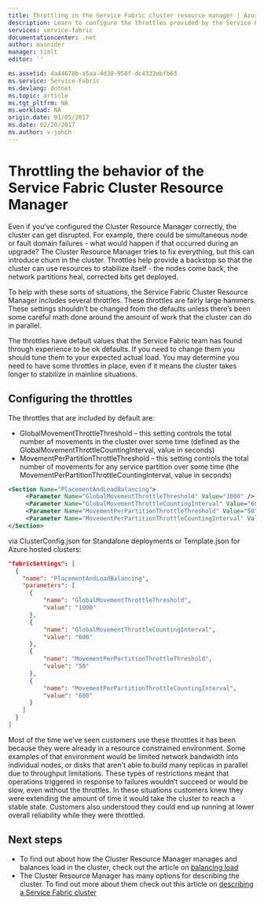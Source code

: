 ```yaml
---
title: Throttling in the Service Fabric cluster resource manager | Azure
description: Learn to configure the throttles provided by the Service Fabric Cluster Resource Manager.
services: service-fabric
documentationcenter: .net
author: masnider
manager: timlt
editor: ''

ms.assetid: 4a44678b-a5aa-4d30-958f-dc4332ebfb63
ms.service: Service-Fabric
ms.devlang: dotnet
ms.topic: article
ms.tgt_pltfrm: NA
ms.workload: NA
origin.date: 01/05/2017
ms.date: 02/20/2017
ms.author: v-johch
---
```


# Throttling the behavior of the Service Fabric Cluster Resource Manager
Even if you’ve configured the Cluster Resource Manager correctly, the cluster can get disrupted. For example, there could be simultaneous node or fault domain failures - what would happen if that occurred during an upgrade? The Cluster Resource Manager tries to fix everything, but this can introduce churn in the cluster. Throttles help provide a backstop so that the cluster can use resources to stabilize itself - the nodes come back, the network partitions heal, corrected bits get deployed.

To help with these sorts of situations, the Service Fabric Cluster Resource Manager includes several throttles. These throttles are fairly large hammers. These settings shouldn’t be changed from the defaults unless there’s been some careful math done around the amount of work that the cluster can do in parallel.

The throttles have default values that the Service Fabric team has found through experience to be ok defaults. If you need to change them you should tune them to your expected actual load. You may determine you need to have some throttles in place, even if it means the cluster takes longer to stabilize in mainline situations.

## Configuring the throttles
The throttles that are included by default are:

* GlobalMovementThrottleThreshold – this setting controls the total number of movements in the cluster over some time (defined as the GlobalMovementThrottleCountingInterval, value in seconds)
* MovementPerPartitionThrottleThreshold – this setting controls the total number of movements for any service partition over some time (the MovementPerPartitionThrottleCountingInterval, value in seconds)

``` xml
<Section Name="PlacementAndLoadBalancing">
     <Parameter Name="GlobalMovementThrottleThreshold" Value="1000" />
     <Parameter Name="GlobalMovementThrottleCountingInterval" Value="600" />
     <Parameter Name="MovementPerPartitionThrottleThreshold" Value="50" />
     <Parameter Name="MovementPerPartitionThrottleCountingInterval" Value="600" />
</Section>
```

via ClusterConfig.json for Standalone deployments or Template.json for Azure hosted clusters:

```json
"fabricSettings": [
  {
    "name": "PlacementAndLoadBalancing",
    "parameters": [
      {
          "name": "GlobalMovementThrottleThreshold",
          "value": "1000"
      },
      {
          "name": "GlobalMovementThrottleCountingInterval",
          "value": "600"
      },
      {
          "name": "MovementPerPartitionThrottleThreshold",
          "value": "50"
      },
      {
          "name": "MovementPerPartitionThrottleCountingInterval",
          "value": "600"
      }
    ]
  }
]
```

Most of the time we’ve seen customers use these throttles it has been because they were already in a resource constrained environment. Some examples of that environment would be limited network bandwidth into individual nodes, or disks that aren't able to build many replicas in parallel due to throughput limitations. These types of restrictions meant that operations triggered in response to failures wouldn’t succeed or would be slow, even without the throttles. In these situations customers knew they were extending the amount of time it would take the cluster to reach a stable state. Customers also understood they could end up running at lower overall reliability while they were throttled.

## Next steps
- To find out about how the Cluster Resource Manager manages and balances load in the cluster, check out the article on [balancing load](./service-fabric-cluster-resource-manager-balancing.md)
- The Cluster Resource Manager has many options for describing the cluster. To find out more about them check out this article on [describing a Service Fabric cluster](./service-fabric-cluster-resource-manager-cluster-description.md)